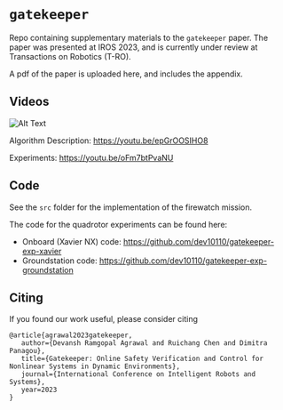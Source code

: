 # `gatekeeper`
Repo containing supplementary materials to the `gatekeeper` paper. The paper was presented at IROS 2023, and is currently under review at Transactions on Robotics (T-RO). 

A pdf of the paper is uploaded here, and includes the appendix. 

## Videos

![Alt Text](src/animation.gif)

Algorithm Description: https://youtu.be/epGrOOSIHO8

Experiments: https://youtu.be/oFm7btPvaNU

## Code
See the `src` folder for the implementation of the firewatch mission. 

The code for the quadrotor experiments can be found here:
- Onboard (Xavier NX) code: https://github.com/dev10110/gatekeeper-exp-xavier
- Groundstation code: https://github.com/dev10110/gatekeeper-exp-groundstation


## Citing
If you found our work useful, please consider citing
```
@article{agrawal2023gatekeeper,
   author={Devansh Ramgopal Agrawal and Ruichang Chen and Dimitra Panagou},
   title={Gatekeeper: Online Safety Verification and Control for Nonlinear Systems in Dynamic Environments},
   journal={International Conference on Intelligent Robots and Systems},
   year=2023
}
```
